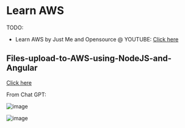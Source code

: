 # Learn AWS

TODO:
- Learn AWS by Just Me and Opensource @ YOUTUBE: [Click here](https://www.youtube.com/playlist?list=PL34sAs7_26wMKAl2wcDXb7ko65V8KDBzG)

## Files-upload-to-AWS-using-NodeJS-and-Angular

[Click here](https://github.com/piratedeepak/Files-upload-to-AWS-using-NodeJS-and-Angular)

From Chat GPT:

![image](https://user-images.githubusercontent.com/31458531/206914158-50ef77a6-75e8-4e72-bffa-5f6263d9aea3.png)

![image](https://user-images.githubusercontent.com/31458531/206914165-00e5a3d0-d1c9-4c3e-bb21-c42fa08bd804.png)
